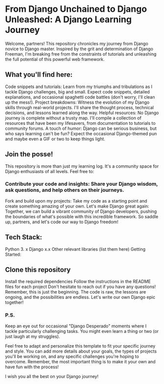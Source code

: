 # From Django Unchained to Django Unleashed: A Django Learning Journey
Welcome, partners!  This repository chronicles my journey from Django novice to Django master. Inspired by the grit and determination of Django Freeman, I'm breaking free from the constraints of tutorials and unleashing the full potential of this powerful web framework.

## What you'll find here:

Code snippets and tutorials: Learn from my triumphs and tribulations as I tackle Django challenges, big and small. Expect code snippets, detailed explanations, and occasional spaghetti code battles (don't worry, I'll clean up the mess!).
Project breakdowns: Witness the evolution of my Django skills through real-world projects. I'll share the thought process, technical decisions, and lessons learned along the way.
Helpful resources: No Django journey is complete without a trusty map. I'll compile a collection of resources that have been my lifesavers, from documentation to tutorials to community forums.
A touch of humor: Django can be serious business, but who says learning can't be fun? Expect the occasional Django-themed pun and maybe even a GIF or two to keep things light.

## Join the posse!

This repository is more than just my learning log. It's a community space for Django enthusiasts of all levels. Feel free to:

### Contribute  your code and insights: Share your Django wisdom, ask questions, and help others on their journeys.
Fork and build upon my projects: Take my code as a starting point and create something amazing of your own.
Let's make Django great again: Together, we can build a vibrant community of Django developers, pushing the boundaries of what's possible with this incredible framework.
So saddle up, partners, and let's code our way to Django freedom!

## Tech Stack:

Python 3. x
Django x.x
Other relevant libraries (list them here)
Getting Started:

## Clone this repository
Install the required dependencies
Follow the instructions in the README files for each project
Don't hesitate to reach out if you have any questions!
Remember, this is just the beginning. The code is raw, the lessons are ongoing, and the possibilities are endless. Let's write our own Django epic together!

### P.S. 
Keep an eye out for occasional "Django Desperado" moments where I tackle particularly challenging tasks. You might even learn a thing or two (or just laugh at my struggles).

Feel free to adapt and personalize this template to fit your specific journey and style. You can add more details about your goals, the types of projects you'll be working on, and any specific challenges you're hoping to overcome. Remember, the most important thing is to make it your own and have fun with the process!

I wish you all the best on your Django journey!
